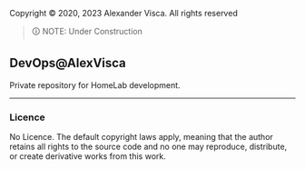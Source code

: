 <!-- syntax=markdown -->
<style>
  blue {
    color: "blue";
  }
</style>


Copyright &copy; 2020, 2023 Alexander Visca. All rights reserved

> <blue>🛈 NOTE:</blue> Under Construction

## DevOps@AlexVisca

Private repository for HomeLab development.

---

### Licence


No Licence. The default copyright laws apply, meaning that the author retains all rights to the source code and no one may reproduce, distribute, or create derivative works from this work. 

